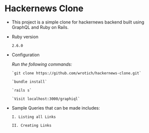 # Hackernews Clone

- This project is a simple clone for hackernews backend built using GraphQL and Ruby on Rails.

* Ruby version

  `2.6.0`

* Configuration

  *Run the following commands:*

      `git clone https://github.com/wrotich/hackernews-clone.git`

      `bundle install`

      `rails s`

      `Visit localhost:3000/graphiql`

* Sample Queries that can be made includes:

      I. Listing all Links

      II. Creating Links
